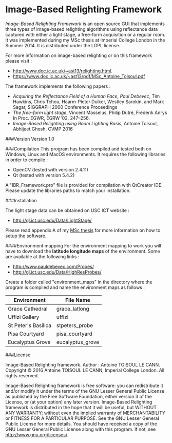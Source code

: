 # Image-Based Relighting Framework

_Image-Based Relighting Framework_ is an open source GUI that implements three types of image-based relighting algorithms using reflectance data captured with either a light stage, a free-form acquisition or a regular room. It was implemented during my MSc thesis at Imperial College London in the Summer 2014. It is distributed under the LGPL license.


For more information on image-based relighting or on this framework please visit :

* http://www.doc.ic.ac.uk/~ast13/relighting.html.
* https://www.doc.ic.ac.uk/~ast13/pdf/MSc_Antoine_Toisoul.pdf

The framework implements the following papers : 
* _Acquiring the Reflectance Field of a Human Face, Paul Debevec_, Tim Hawkins, Chris Tchou, Haarm-Pieter Duiker, Westley Sarokin, and Mark Sagar, SIGGRAPH 2000 Conference Proceedings
* _The free-form light stage_, Vincent Masselus, Philip Dutré, Frederik Anrys In Proc. EGWR, EGRW ’02, 247–256. 
* _Image-Based Relighting using Room Lighting Basis_, Antoine Toisoul, Abhijeet Ghosh, CVMP 2016

###Version
Version 1.0

###Compilation
This program has been compiled and tested both on Windows, Linux and MacOS environments.
It requires the following libraries in order to compile :

* OpenCV (tested with version 2.4.11)
* Qt (tested with version 5.4.2)

A "IBR_Framework.pro" file is provided for compilation with QtCreator IDE. Please update the libraries paths to match your installation.

###Installation

The light stage data can be obtained on USC ICT website :

* http://gl.ict.usc.edu/Data/LightStage/

Please read appendix A of my [MSc thesis](https://www.doc.ic.ac.uk/~ast13/pdf/MSc_Antoine_Toisoul.pdf) for more information on how to setup the software.

####Environment mapping
For the environment mapping to work you will have to download the **latitude longitude maps** of the environment.
Some are available at the following links :

* http://www.pauldebevec.com/Probes/
* http://gl.ict.usc.edu/Data/HighResProbes/

Create a folder called "environment_maps" in the directory where the program is compiled and name the environment maps as follows : 

| Environment  | File Name |
| ------------- | ------------- |
| Grace Cathedral | grace_latlong  |
| Uffizi Gallery  | uffizi  |
| St Peter's Basilica | stpeters_probe  |
| Pisa Courtyard | pisa_courtyard  |
| Eucalyptus Grove | eucalyptus_grove|

###License

Image-Based Relighting framework. Author :  Antoine TOISOUL LE CANN. Copyright © 2016 Antoine TOISOUL LE CANN, Imperial College London. All rights reserved.

Image-Based Relighting framework is free software: you can redistribute it and/or modify it under the terms of the GNU Lesser General Public License as published by the Free Software Foundation, either version 3 of the License, or (at your option) any later version. Image-Based Relighting framework is distributed in the hope that it will be useful, but WITHOUT ANY WARRANTY; without even the implied warranty of MERCHANTABILITY or FITNESS FOR A PARTICULAR PURPOSE. See the GNU Lesser General Public License for more details. You should have received a copy of the GNU Lesser General Public License along with this program. If not, see <http://www.gnu.org/licenses/>.
